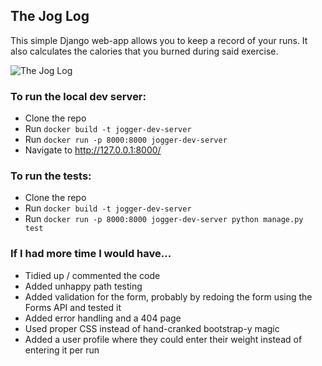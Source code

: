 ## The Jog Log

This simple Django web-app allows you to keep a record of your runs. It also calculates the calories that you burned during said exercise.

![The Jog Log](https://raw.githubusercontent.com/marlibs3/the-jog-log/master/preview.jpg)

### To run the local dev server:
- Clone the repo
- Run `docker build -t jogger-dev-server`
- Run `docker run -p 8000:8000 jogger-dev-server`
- Navigate to http://127.0.0.1:8000/

### To run the tests:
- Clone the repo
- Run `docker build -t jogger-dev-server`
- Run `docker run -p 8000:8000 jogger-dev-server python manage.py test`


### If I had more time I would have...
- Tidied up / commented the code
- Added unhappy path testing
- Added validation for the form, probably by redoing the form using the Forms API and tested it
- Added error handling and a 404 page
- Used proper CSS instead of hand-cranked bootstrap-y magic
- Added a user profile where they could enter their weight instead of entering it per run
